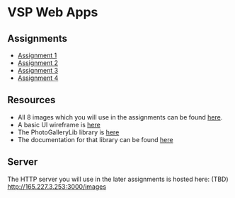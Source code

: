 # VSP Web Apps

## Assignments

- [Assignment 1](assignment-1.md)
- [Assignment 2](https://github.com/juliengs/vsp2018webapp-assignments/blob/master/assignment-2.md)
- [Assignment 3](https://github.com/juliengs/vsp2018webapp-assignments/blob/master/assignment-3.md)
- [Assignment 4](https://github.com/juliengs/vsp2018webapp-assignments/blob/master/assignment-4.md)

## Resources

- All 8 images which you will use in the assignments can be found [here](https://github.com/juliengs/vsp2018webapp-assignments/tree/master/images).
- A basic UI wireframe is [here](https://github.com/juliengs/vsp2018webapp-assignments/blob/master/layout.pdf)
- The PhotoGalleryLib library is [here](https://github.com/juliengs/vsp2018webapp-assignments/blob/master/PhotoGalleryLib.js)
- The documentation for that library can be found [here](https://github.com/juliengs/vsp2018webapp-assignments/blob/master/PhotoGalleryLib.md)

## Server

The HTTP server you will use in the later assignments is hosted here:
(TBD)
http://165.227.3.253:3000/images
